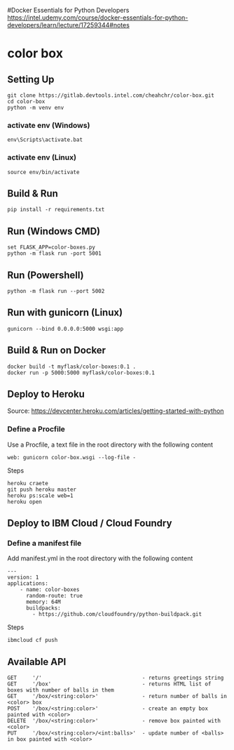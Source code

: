 
#Docker Essentials for Python Developers
https://intel.udemy.com/course/docker-essentials-for-python-developers/learn/lecture/17259344#notes

# color box
## Setting Up
```
git clone https://gitlab.devtools.intel.com/cheahchr/color-box.git
cd color-box
python -m venv env
```

### activate env (Windows)
```
env\Scripts\activate.bat
```
### activate env (Linux)
```
source env/bin/activate
```

## Build & Run
```
pip install -r requirements.txt
```


## Run (Windows CMD)
```
set FLASK_APP=color-boxes.py
python -m flask run -port 5001
```

## Run (Powershell)
```
python -m flask run --port 5002
```

## Run with gunicorn (Linux)
```
gunicorn --bind 0.0.0.0:5000 wsgi:app
```

## Build & Run on Docker
```
docker build -t myflask/color-boxes:0.1 .  
docker run -p 5000:5000 myflask/color-boxes:0.1
```

## Deploy to Heroku
Source: https://devcenter.heroku.com/articles/getting-started-with-python

### Define a Procfile
Use a Procfile, a text file in the root directory with the following content
```
web: gunicorn color-box.wsgi --log-file -
```

Steps
```
heroku craete
git push heroku master
heroku ps:scale web=1
heroku open
```

## Deploy to IBM Cloud / Cloud Foundry
### Define a manifest file
Add manifest.yml in the root directory with the following content
```
---
version: 1
applications:
    - name: color-boxes
      random-route: true
      memory: 64M
      buildpacks: 
        - https://github.com/cloudfoundry/python-buildpack.git
```

Steps
```
ibmcloud cf push
```

## Available API
```
GET     '/'                                - returns greetings string
GET     '/box'                             - returns HTML list of boxes with number of balls in them
GET     '/box/<string:color>'              - return number of balls in <color> box
POST    '/box/<string:color>'              - create an empty box painted with <color>
DELETE  '/box/<string:color>'              - remove box painted with <color>
PUT     '/box/<string:color>/<int:balls>'  - update number of <balls> in box painted with <color>
```